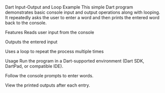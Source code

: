 Dart Input-Output and Loop Example
This simple Dart program demonstrates basic console input and output operations along with looping. It repeatedly asks the user to enter a word and then prints the entered word back to the console.

Features
Reads user input from the console

Outputs the entered input

Uses a loop to repeat the process multiple times

Usage
Run the program in a Dart-supported environment (Dart SDK, DartPad, or compatible IDE).

Follow the console prompts to enter words.

View the printed outputs after each entry.
